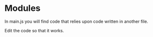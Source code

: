 # Modules

In main.js you will find code that relies upon code written in another file.

Edit the code so that it works.
